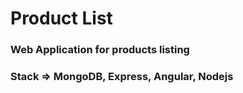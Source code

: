 # Product List
<h3>Web Application for products listing</h3>
<h3> Stack => MongoDB, Express, Angular, Nodejs</h3>
